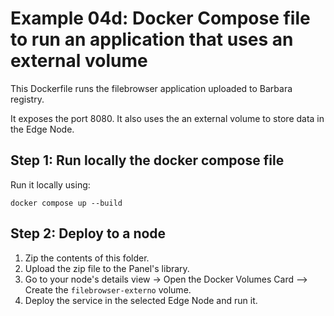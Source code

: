 # Example 04d: Docker Compose file to run an application that uses an external volume

This Dockerfile runs the filebrowser application uploaded to Barbara registry.

It exposes the port 8080. It also uses the an external volume to store data in the Edge Node.

## Step 1: Run locally the docker compose file

Run it locally using:

``` docker compose up --build ```

## Step 2: Deploy to a node

1. Zip the contents of this folder.
2. Upload the zip file to the Panel's library.
3. Go to your node's details view -> Open the Docker Volumes Card --> Create the `filebrowser-externo` volume.
4. Deploy the service in the selected Edge Node and run it.
